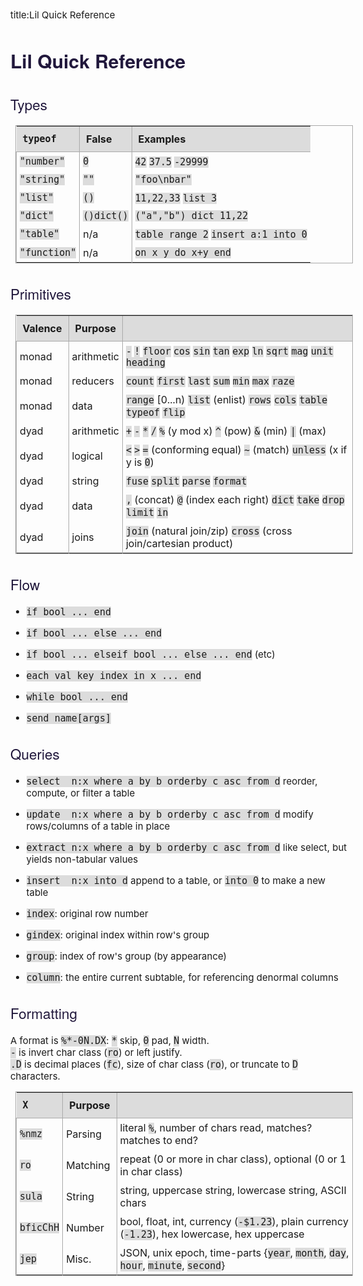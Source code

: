 title:Lil Quick Reference

<style>
body{margin:1em 5em 5em 3em;font-size:15px;}
h1,h2,figcaption{font-family:Helvetica Neue,Arial,sans-serif;}
h1{color:#21183c;font-weight:700;}
h2{color:#21183c;font-weight:300;}
pre,code{background-color:Gainsboro;tab-size:2;font-size:large;font-size:15px;}
pre{margin:0 .5em;padding:.5em;border:1px solid #aaa;border-radius:5px;}
li{margin:1em 0;}
table{margin:0 .5em;border-collapse:collapse;border:1px solid #aaa;}
td{padding:5px;}th{padding:10px;border-bottom:1px solid #aaa;background-color:Gainsboro;}
td,th:not(:first-child){border-left:1px solid #aaa;}
</style>

Lil Quick Reference
===================
Types
-----
| `typeof`     | False      | Examples                            |
| :----------- | :--------- | :---------------------------------- |
| `"number"`   | `0`        | `42` `37.5` `-29999`                |
| `"string"`   | `""`       | `"foo\nbar"`                        |
| `"list"`     | `()`       | `11,22,33` `list 3`                 |
| `"dict"`     | `()dict()` | `("a","b") dict 11,22`              |
| `"table"`    | n/a        | `table range 2` `insert a:1 into 0` |
| `"function"` | n/a        | `on x y do x+y end`                 |

Primitives
----------
| Valence | Purpose    |                                                                             |
| :------ | :--------- | :-------------------------------------------------------------------------- |
| monad   | arithmetic | `-` `!` `floor` `cos` `sin` `tan` `exp` `ln` `sqrt` `mag` `unit` `heading`  |
| monad   | reducers   | `count` `first` `last` `sum` `min` `max` `raze`                             |
| monad   | data       | `range` [0...n) `list` (enlist) `rows` `cols` `table` `typeof` `flip`       |
| dyad    | arithmetic | `+` `-` `*` `/` `%` (y mod x) `^` (pow) `&` (min) <code>\|</code> (max)     |
| dyad    | logical    | `<` `>` `=` (conforming equal) `~` (match) `unless` (x if y is `0`)         |
| dyad    | string     | `fuse` `split` `parse` `format`                                             |
| dyad    | data       | `,` (concat) `@` (index each right) `dict` `take` `drop` `limit` `in`       |
| dyad    | joins      | `join` (natural join/zip) `cross` (cross join/cartesian product)            |

Flow
----
- `if bool ... end`
- `if bool ... else ... end`
- `if bool ... elseif bool ... else ... end` (etc)
- `each val key index in x ... end`
- `while bool ... end`
- `send name[args]`

Queries
-------
- `select  n:x where a by b orderby c asc from d` reorder, compute, or filter a table
- `update  n:x where a by b orderby c asc from d` modify rows/columns of a table in place
- `extract n:x where a by b orderby c asc from d` like select, but yields non-tabular values
- `insert  n:x into d` append to a table, or `into 0` to make a new table
- `index`: original row number
- `gindex`: original index within row's group
- `group`: index of row's group (by appearance)
- `column`: the entire current subtable, for referencing denormal columns

Formatting
----------
A format is `%*-0N.DX`: `*` skip, `0` pad, `N` width.<br/>
`-` is invert char class (`ro`) or left justify.<br/>
`.D` is decimal places (`fc`), size of char class (`ro`), or truncate to `D` characters.

| `X`       | Purpose  |                                                                                                |
| :-------- | :------- | :--------------------------------------------------------------------------------------------- |
| `%nmz`    | Parsing  | literal `%`, number of chars read, matches? matches to end?                                    |
| `ro`      | Matching | repeat (0 or more in char class), optional (0 or 1 in char class)                              |
| `sula`    | String   | string, uppercase string, lowercase string, ASCII chars                                        |
| `bficChH` | Number   | bool, float, int, currency (`-$1.23`), plain currency (`-1.23`), hex lowercase, hex uppercase  |
| `jep`     | Misc.    | JSON, unix epoch, time-parts {`year`, `month`, `day`, `hour`, `minute`, `second`}              |
